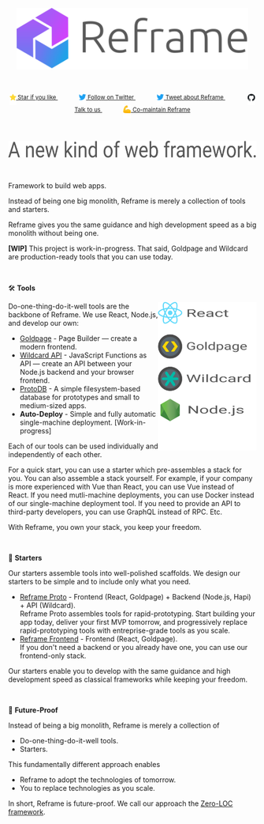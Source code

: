 <a href="#readme">
  <p align="center">
    <img src="/images/logo-with-title.svg" width=470 alt="Reframe"/>
  </p>
</a>

<br/>
<p align="center">
  <sup>
    <a href="#top">
      <img
        src="/images/star.svg"
        width="13"
        align="middle"
      />
      Star if you like
    </a>
    &nbsp;&nbsp;&nbsp;&nbsp;
    &nbsp;&nbsp;&nbsp;&nbsp;
    &nbsp;&nbsp;
    <a href="https://twitter.com/reframejs">
      <img
        src="/images/twitter.svg"
        width="15"
        align="middle"
      />
      Follow on Twitter
    </a>
    &nbsp;&nbsp;&nbsp;&nbsp;
    &nbsp;&nbsp;&nbsp;&nbsp;
    &nbsp;&nbsp;
    <a href="https://twitter.com/intent/tweet?text=A%20new%20kind%20of%20web%20framework%0Ahttps%3A%2F%2Fgithub.com%2Freframejs%2Freframe" target="_blank">
      <img
        src="/images/twitter.svg"
        width="15"
        align="middle"
      />
      Tweet about Reframe
    </a>
    &nbsp;&nbsp;&nbsp;&nbsp;&nbsp;
    &nbsp;&nbsp;&nbsp;&nbsp;
    &nbsp;&nbsp;
    <a href="https://github.com/reframejs/reframe/issues/new?body=%3C!--%20Use%20a%20GitHub%20issue%20to%20talk%20to%20us.%20--%3E">
      <img
        src="/images/github.svg"
        width="15"
        align="middle"
      />
      Talk to us
    </a>
    &nbsp;&nbsp;&nbsp;&nbsp;
    &nbsp;&nbsp;&nbsp;&nbsp;
    &nbsp;&nbsp;
    <a href="/contributing.md">
      <img
        src="/images/biceps.svg"
        width="16"
        align="middle"
      />
      Co-maintain Reframe
    </a>
  </sup>
</p>

&nbsp;

<p align="center">
  <img
    src="/images/title.svg"
    height="34"
  />
</p>

&nbsp;


Framework to build web apps.

Instead of being one big monolith,
Reframe is merely a collection of tools and starters.

Reframe gives you the same guidance and high development speed as a big monolith without being one.

**[WIP]** This project is work-in-progress.
That said, Goldpage and Wildcard are production-ready tools that you can use today.

&nbsp;

:hammer_and_wrench: **Tools**

<img
  align="right"
  src="/images/reframe-tech.svg"
  width="200"
  height="300"
/>

Do-one-thing-do-it-well tools are the backbone of Reframe.
We use React, Node.js, and develop our own:

- [Goldpage](https://github.com/reframejs/goldpage) -
  Page Builder &mdash;
  create a modern frontend.
- [Wildcard API](https://github.com/reframejs/wildcard-api) -
  JavaScript Functions as API &mdash;
  create an API between your Node.js backend and your browser frontend.
- [ProtoDB](https://github.com/brillout/proto-db) -
  A simple filesystem-based database for prototypes and small to medium-sized apps.
- **Auto-Deploy** -
  Simple and fully automatic single-machine deployment.
  [Work-in-progress]

Each of our tools can be used individually and independently of each other.

For a quick start,
you can use a starter which pre-assembles a stack for you.
You can also assemble a stack yourself.
For example,
if your company is more experienced with Vue than React,
you can use Vue instead of React.
If you need mutli-machine deployments, you can use Docker instead of our single-machine deployment tool.
If you need to provide an API to third-party developers,
you can use GraphQL instead of RPC.
Etc.

With Reframe,
you own your stack,
you keep your freedom.

&nbsp;

:rocket: **Starters**

Our starters assemble tools into well-polished scaffolds.
We design our starters to be simple and to include only what you need.

- [Reframe Proto](https://github.com/reframejs/reframe-proto) -
  Frontend (React, Goldpage) + Backend (Node.js, Hapi) + API (Wildcard).
  <br/>
  Reframe Proto assembles tools for rapid-prototyping.
  Start building your app today,
  deliver your first MVP tomorrow,
  and progressively replace rapid-prototyping tools with entreprise-grade tools as you scale.
- [Reframe Frontend](https://github.com/reframejs/reframe-frontend) -
  Frontend (React, Goldpage).
  <br/>
  If you don't need a backend or you already have one,
  you can use our frontend-only stack.

Our starters enable you to develop
with the same guidance and high development speed as classical frameworks
while keeping your freedom.

&nbsp;

:crystal_ball: **Future-Proof**

Instead of being a big monolith,
Reframe is merely a collection of
- Do-one-thing-do-it-well tools.
- Starters.

This fundamentally different approach enables
- Reframe to adopt the technologies of tomorrow.
- You to replace technologies as you scale.

In short, Reframe is future-proof.
We call our approach the [Zero-LOC framework](/zero-loc-framework.md).

